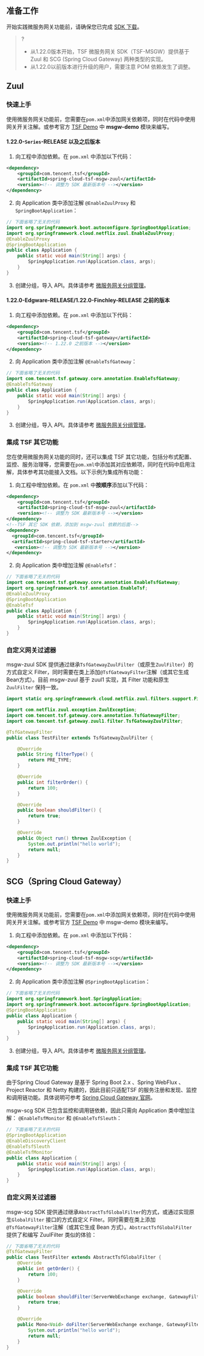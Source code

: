 ## 准备工作
开始实践微服务网关功能前，请确保您已完成 [SDK 下载](https://cloud.tencent.com/document/product/649/20231)。
>?
>- 从1.22.0版本开始，TSF 微服务网关 SDK（TSF-MSGW）提供基于 Zuul 和 SCG (Spring Cloud Gateway) 两种类型的实现。
>- 从1.22.0以前版本进行升级的用户，需要注意 POM 依赖发生了调整。

## Zuul
### 快速上手
使用微服务网关功能前，您需要在`pom.xml`中添加网关依赖项，同时在代码中使用网关开关注解。或参考官方 [TSF Demo](https://github.com/tencentyun/tsf-simple-demo) 中 **msgw-demo** 模块来编写。

#### 1.22.0-`Series`-RELEASE 以及之后版本

1. 向工程中添加依赖。在 `pom.xml` 中添加以下代码：
```xml  
<dependency>
    <groupId>com.tencent.tsf</groupId>
    <artifactId>spring-cloud-tsf-msgw-zuul</artifactId>
    <version><!-- 调整为 SDK 最新版本号 --></version> 
</dependency>
```
2. 向 Application 类中添加注解 `@EnableZuulProxy` 和 `SpringBootApplication`：
```java
// 下面省略了无关的代码
import org.springframework.boot.autoconfigure.SpringBootApplication;
import org.springframework.cloud.netflix.zuul.EnableZuulProxy;
@EnableZuulProxy
@SpringBootApplication
public class Application {
	public static void main(String[] args) {
		SpringApplication.run(Application.class, args);
	}
}
```
3. 创建分组，导入 API。具体请参考 [微服务网关分组管理](https://cloud.tencent.com/document/product/649/40198)。

#### 1.22.0-Edgware-RELEASE/1.22.0-Finchley-RELEASE 之前的版本

1. 向工程中添加依赖。在 `pom.xml` 中添加以下代码：
```xml
<dependency>
    <groupId>com.tencent.tsf</groupId>
    <artifactId>spring-cloud-tsf-gateway</artifactId>
    <version><!-- 1.22.0 之前版本 --></version> 
</dependency>
```
2. 向 Application 类中添加注解 `@EnableTsfGateway`：
```java
// 下面省略了无关的代码
import com.tencent.tsf.gateway.core.annotation.EnableTsfGateway;
@EnableTsfGateway
public class Application {
	public static void main(String[] args) {
		SpringApplication.run(Application.class, args);
	}
}
```
3. 创建分组，导入 API。具体请参考 [微服务网关分组管理](https://cloud.tencent.com/document/product/649/40198)。

### 集成 TSF 其它功能

您在使用微服务网关功能的同时，还可以集成 TSF 其它功能，包括分布式配置、监控、服务治理等，您需要在`pom.xml`中添加其对应依赖项，同时在代码中启用注解，具体参考其功能接入文档。以下示例为集成所有功能：

1. 向工程中增加依赖。在 `pom.xml` 中**按顺序**添加以下代码：
```xml
<dependency>
    <groupId>com.tencent.tsf</groupId>
    <artifactId>spring-cloud-tsf-msgw-zuul</artifactId>
    <version><!-- 调整为 SDK 最新版本号 --></version> 
</dependency>
<!--TSF 其它 SDK 依赖，添加到 msgw-zuul 依赖的后面-->
<dependency>
  <groupId>com.tencent.tsf</groupId>
  <artifactId>spring-cloud-tsf-starter</artifactId>
   <version><!-- 调整为 SDK 最新版本号 --></version> 
</dependency>
```
2. 向 Application 类中增加注解 `@EnableTsf`：
```java
// 下面省略了无关的代码
import com.tencent.tsf.gateway.core.annotation.EnableTsfGateway;
import org.springframework.tsf.annotation.EnableTsf;
@EnableZuulProxy
@SpringBootApplication
@EnableTsf
public class Application {
	public static void main(String[] args) {
		SpringApplication.run(Application.class, args);
	}
}
```

### 自定义网关过滤器

msgw-zuul SDK 提供通过继承`TsfGatewayZuulFilter`（或原生`ZuulFilter`）的方式自定义 Filter，同时需要在类上添加`@TsfGatewayFilter`注解（或其它生成Bean方式）。目前 msgw-zuul 基于 zuul1 实现，其 Filter 功能和原生 `ZuulFilter` 保持一致。

```java
import static org.springframework.cloud.netflix.zuul.filters.support.FilterConstants.PRE_TYPE;

import com.netflix.zuul.exception.ZuulException;
import com.tencent.tsf.gateway.core.annotation.TsfGatewayFilter;
import com.tencent.tsf.gateway.zuul1.filter.TsfGatewayZuulFilter;

@TsfGatewayFilter
public class TestFilter extends TsfGatewayZuulFilter {

    @Override
    public String filterType() {
        return PRE_TYPE;
    }

    @Override
    public int filterOrder() {
        return 100;
    }

    @Override
    public boolean shouldFilter() {
        return true;
    }

    @Override
    public Object run() throws ZuulException {
        System.out.println("hello world");
        return null;
    }
}
```



## SCG（Spring Cloud Gateway）

### 快速上手
使用微服务网关功能前，您需要在`pom.xml`中添加网关依赖项，同时在代码中使用网关开关注解。或参考官方 [TSF Demo](https://github.com/tencentyun/tsf-simple-demo) 中 msgw-demo 模块来编写。

1. 向工程中添加依赖。在 `pom.xml` 中添加以下代码：
```xml
<dependency>
    <groupId>com.tencent.tsf</groupId>
    <artifactId>spring-cloud-tsf-msgw-scg</artifactId>
    <version><!-- 调整为 SDK 最新版本号 --></version> 
</dependency>
```
2. 向 Application 类中添加注解 `@SpringBootApplication`：
```java
// 下面省略了无关的代码
import org.springframework.boot.SpringApplication;
import org.springframework.boot.autoconfigure.SpringBootApplication;
@SpringBootApplication
public class Application {
	public static void main(String[] args) {
		SpringApplication.run(Application.class, args);
	}
}
```
3. 创建分组，导入 API。具体请参考 [微服务网关分组管理](https://cloud.tencent.com/document/product/649/40198)。

### 集成 TSF 其它功能
由于Spring Cloud Gateway 是基于 Spring Boot 2.x 、Spring WebFlux 、Project Reactor 和 Netty 构建的，因此目前只适配TSF 的服务注册和发现、监控和调用链功能。具体说明可参考 [Spring Cloud Gateway 官网](https://spring.io/projects/spring-cloud-gateway)。

msgw-scg SDK 已包含监控和调用链依赖，因此只需向 Application 类中增加注解： `@EnableTsfMonitor` 和 `@EnableTsfSleuth`：

```java
// 下面省略了无关的代码
@SpringBootApplication
@EnableDiscoveryClient
@EnableTsfSleuth
@EnableTsfMonitor
public class Application {
	public static void main(String[] args) {
		SpringApplication.run(Application.class, args);
	}
}
```

### 自定义网关过滤器

msgw-scg SDK 提供通过继承`AbstractTsfGlobalFilter`的方式，或通过实现原生`GlobalFilter` 接口的方式自定义 Filter。同时需要在类上添加`@TsfGatewayFilter`注解（或其它生成 Bean 方式）。`AbstractTsfGlobalFilter` 提供了和编写 ZuulFilter 类似的体验：
```java
// 下面省略了无关的代码
@TsfGatewayFilter
public class TestFilter extends AbstractTsfGlobalFilter {
    @Override
    public int getOrder() {
        return 100;
    }

    @Override
    public boolean shouldFilter(ServerWebExchange exchange, GatewayFilterChain chain) {
        return true;
    }

    @Override
    public Mono<Void> doFilter(ServerWebExchange exchange, GatewayFilterChain chain) {
        System.out.println("hello world");
        return null;
    }
}
```
